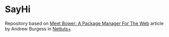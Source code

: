 SayHi
=====

Repository based on [Meet Bower: A Package Manager For The Web](http://net.tutsplus.com/tutorials/tools-and-tips/meet-bower-a-package-manager-for-the-web/ "Oct 26th 2012") 
article by Andrew Burgess in [Nettuts+](http://net.tutsplus.com/ "Nettuts+ is part of the Tuts+ Network, teaching creative skills to millions worldwide.")


